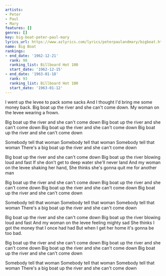 ```yaml
---
artists:
- Peter
- Paul
- Mary
features: []
genres: []
key: big-boat-peter-paul-mary
lyrics_url: https://www.azlyrics.com/lyrics/peterpaulandmary/bigboat.html
name: Big Boat
rankings:
- end_date: '1962-12-21'
  rank: 98
  ranking_list: Billboard Hot 100
  start_date: '1962-12-15'
- end_date: '1963-01-18'
  rank: 93
  ranking_list: Billboard Hot 100
  start_date: '1963-01-12'
---
```


I went up the levee to pack some sacks
And I thought I'd bring me some money back.
Big boat up the river and she can't come down.
My woman on the levee wearing a frown. 

Big boat up the river and she can't come down
Big boat up the river and she can't come down
Big boat up the river and she can't come down
Big boat up the river and she can't come down 

Somebody tell that woman
Somebody tell that woman
Somebody tell that woman
There's a big boat up the river and she can't come down 

Big boat up the river and she can't come down
Big boat up the river blowing loud and fast
If she don't get to deep water she'll never land
And my woman on the levee shaking her hand,
She thinks she's gonna quit me for another man 

Big boat up the river and she can't come down
Big boat up the river and she can't come down
Big boat up the river and she can't come down
Big boat up the river and she can't come down 

Somebody tell that woman
Somebody tell that woman
Somebody tell that woman
There's a big boat up the river and she can't come down 

Big boat up the river and she can't come down
Big boat up the river blowing loud and fast
And my woman on the levee feeling mighty sad
She thinks I got the money that I once had had
But when I get her home it's gonna be too bad. 

Big boat up the river and she can't come down
Big boat up the river and she can't come down
Big boat up the river and she can't come down
Big boat up the river and she can't come down 

Somebody tell that woman
Somebody tell that woman
Somebody tell that woman
There's a big boat up the river and she can't come down



